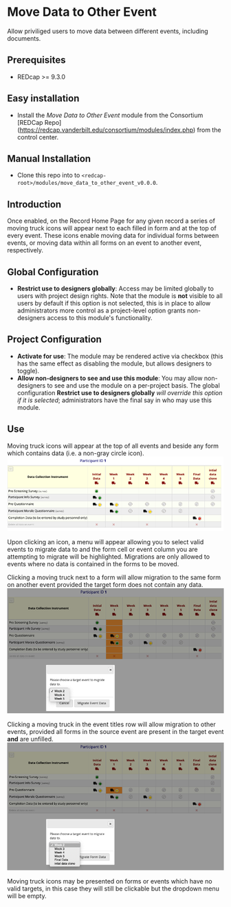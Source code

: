 # Move Data to Other Event

Allow priviliged users to move data between different events, including documents.

## Prerequisites
 - REDcap >= 9.3.0

## Easy installation
- Install the _Move Data to Other Event_ module from the Consortium [REDCap Repo] (https://redcap.vanderbilt.edu/consortium/modules/index.php) from the control center.

## Manual Installation
- Clone this repo into to `<redcap-root>/modules/move_data_to_other_event_v0.0.0`.

## Introduction
Once enabled, on the Record Home Page for any given record a series of moving truck icons will appear next to each filled in form and at the top of every event. These icons enable moving data for individual forms between events, or moving data within all forms on an event to another event, respectively.

## Global Configuration

- **Restrict use to designers globally**: Access may be limited globally to users with project design rights. Note that the module is **not** visible to all users by default if this option is not selected, this is in place to allow administrators more control as a project-level option grants non-designers access to this module's functionality.

## Project Configuration

- **Activate for use**: The module may be rendered active via checkbox (this has the same effect as disabling the module, but allows designers to toggle).
- **Allow non-designers to see and use this module**: You may allow non-designers to see and use the module on a per-project basis. The global configuration **Restrict use to designers globally** _will override this option if it is selected_; administrators have the final say in who may use this module.

## Use

Moving truck icons will appear at the top of all events and beside any form which contains data (i.e. a non-gray circle icon).  
![sample_icons](img/sample_project_icons.png)

Upon clicking an icon, a menu will appear allowing you to select valid events to migrate data to and the form cell or event column you are attempting to migrate will be highlighted. Migrations are only allowed to events where no data is contained in the forms to be moved.  

Clicking a moving truck next to a form will allow migration to the same form on another event provided the target form does not contain any data.  
![sample_event_migration](img/sample_event_migration.png)

Clicking a moving truck in the event titles row will allow migration to other events, provided all forms in the source event are present in the target event **and** are unfilled.  
![sample_form_migration](img/sample_form_migration.png)

Moving truck icons may be presented on forms or events which have no valid targets, in this case they will still be clickable but the dropdown menu will be empty.
